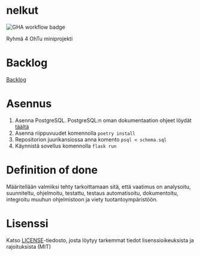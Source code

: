 # nelkut
![GHA workflow badge](https://github.com/EeroAnt/nelkut/workflows/CI/badge.svg)

Ryhmä 4 OhTu miniprojekti
# Backlog

[Backlog](https://docs.google.com/spreadsheets/d/1923qVBaTEvUpGSOyh8lcoLwEM9oUUErB05xrt4Awjx4/edit#gid=1)

# Asennus
1. Asenna PostgreSQL. PostgreSQL:n oman dokumentaation ohjeet löydät [täältä](https://www.postgresql.org/download/)
2. Asenna riippuvuudet komennolla `poetry install`
3. Repositorion juurikansiossa anna komento `psql < schema.sql`
4. Käynnistä sovellus komennolla `flask run`

# Definition of done

Määritellään valmiiksi tehty tarkoittamaan sitä, että vaatimus on analysoitu, suunniteltu, ohjelmoitu, testattu, testaus automatisoitu, dokumentoitu, integroitu muuhun ohjelmistoon ja viety tuotantoympäristöön.

# Lisenssi

Katso [LICENSE](https://github.com/EeroAnt/nelkut/blob/main/LICENSE)-tiedosto, josta löytyy tarkemmat tiedot lisenssioikeuksista ja rajoituksista (MIT)
